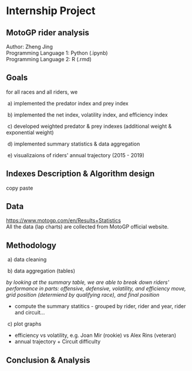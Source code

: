 # Internship Project <br>
## MotoGP rider analysis

Author: Zheng Jing <br>
Programming Language 1: Python (.ipynb) <br>
Programming Language 2: R (.rmd) <br>

## Goals

for all races and all riders, we

​ a) implemented the predator index and prey index

​ b) implemented the net index, volatility index, and efficiency index

​ c) developed weighted predator & prey indexes (additional weight & exponential weight)

​ d) implemented summary statistics & data aggregation

​ e) visualizaions of riders' annual trajectory (2015 - 2019)

## Indexes Description & Algorithm design
copy paste


## Data
https://www.motogp.com/en/Results+Statistics <br>
All the data (lap charts) are collected from MotoGP official website. <br>


## Methodology

​ a) data cleaning 

​ b) data aggregation (tables) <br>

*by looking at the summary table, we are able to break down riders' performance in parts: offensive, defensive, volatility, and efficiency move, grid position (determiend by qualifying race), and final position*

- compute the summary statitics - grouped by rider, rider and year, rider and circuit...

​ c) plot graphs <br>
 
- efficiency vs volatility, e.g. Joan Mir (rookie) vs Alex Rins (veteran) <br>
- annual trajectory + Circuit difficulty <br>

## Conclusion & Analysis
